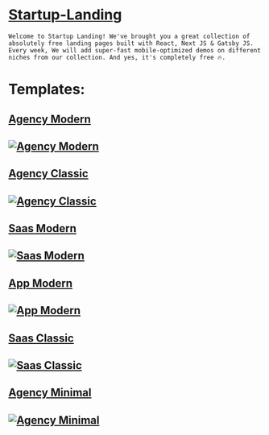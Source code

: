 # [Startup-Landing](https://startuplanding.redq.io)

```Welcome to Startup Landing! We've brought you a great collection of absolutely free landing pages built with React, Next JS & Gatsby JS. Every week, We will add super-fast mobile-optimized demos on different niches from our collection. And yes, it's completely free 🔥.```

# Templates:

## [Agency Modern](https://startup-agency-modern.vercel.app)

[![Agency Modern](https://s3.amazonaws.com/redqteam.com/startupio/Frame_28.png)](https://startup-agency-modern.vercel.app)
---

## [Agency Classic](https://startup-agency-modern.vercel.app)

[![Agency Classic](https://s3.amazonaws.com/redqteam.com/startupio/Frame_31.png)](https://startup-agency-classic.vercel.app)
---

## [Saas Modern](https://startup-agency-modern.vercel.app)

[![Saas Modern](https://s3.amazonaws.com/redqteam.com/startupio/Frame_30.png)](https://startup-saas-modern.vercel.app)
---

## [App Modern](https://startup-agency-modern.vercel.app)

[![App Modern](https://s3.amazonaws.com/redqteam.com/startupio/Frame_27.png)](https://startup-app-modern.vercel.app)
---

## [Saas Classic](https://startup-agency-modern.vercel.app)

[![Saas Classic](https://s3.amazonaws.com/redqteam.com/startupio/Frame_32.png)](https://startup-saas-classic.vercel.app)
---

## [Agency Minimal](https://startup-agency-modern.vercel.app)

[![Agency Minimal](https://s3.amazonaws.com/redqteam.com/startupio/Frame_29.png)](https://startup-agency-minimal.vercel.app)
---

